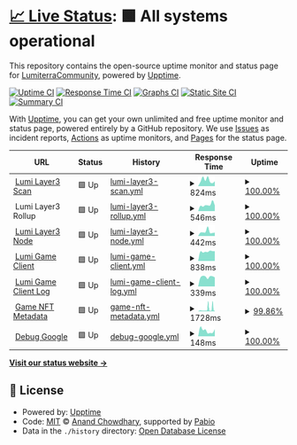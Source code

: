 # [📈 Live Status](https://status.lumiterra.net): <!--live status--> **🟩 All systems operational**

This repository contains the open-source uptime monitor and status page for [LumiterraCommunity](https://status.lumiterra.net), powered by [Upptime](https://github.com/upptime/upptime).

[![Uptime CI](https://github.com/LumiterraCommunity/status-pages/workflows/Uptime%20CI/badge.svg)](https://github.com/LumiterraCommunity/status-pages/actions?query=workflow%3A%22Uptime+CI%22)
[![Response Time CI](https://github.com/LumiterraCommunity/status-pages/workflows/Response%20Time%20CI/badge.svg)](https://github.com/LumiterraCommunity/status-pages/actions?query=workflow%3A%22Response+Time+CI%22)
[![Graphs CI](https://github.com/LumiterraCommunity/status-pages/workflows/Graphs%20CI/badge.svg)](https://github.com/LumiterraCommunity/status-pages/actions?query=workflow%3A%22Graphs+CI%22)
[![Static Site CI](https://github.com/LumiterraCommunity/status-pages/workflows/Static%20Site%20CI/badge.svg)](https://github.com/LumiterraCommunity/status-pages/actions?query=workflow%3A%22Static+Site+CI%22)
[![Summary CI](https://github.com/LumiterraCommunity/status-pages/workflows/Summary%20CI/badge.svg)](https://github.com/LumiterraCommunity/status-pages/actions?query=workflow%3A%22Summary+CI%22)

With [Upptime](https://upptime.js.org), you can get your own unlimited and free uptime monitor and status page, powered entirely by a GitHub repository. We use [Issues](https://github.com/LumiterraCommunity/status-pages/issues) as incident reports, [Actions](https://github.com/LumiterraCommunity/status-pages/actions) as uptime monitors, and [Pages](https://status.lumiterra.net) for the status page.

<!--start: status pages-->
<!-- This summary is generated by Upptime (https://github.com/upptime/upptime) -->
<!-- Do not edit this manually, your changes will be overwritten -->
<!-- prettier-ignore -->
| URL | Status | History | Response Time | Uptime |
| --- | ------ | ------- | ------------- | ------ |
| <img alt="" src="https://icons.duckduckgo.com/ip3/scan-api.layerlumi.com.ico" height="13"> [Lumi Layer3 Scan](https://scan-api.layerlumi.com) | 🟩 Up | [lumi-layer3-scan.yml](https://github.com/LumiterraCommunity/status-pages/commits/HEAD/history/lumi-layer3-scan.yml) | <details><summary><img alt="Response time graph" src="./graphs/lumi-layer3-scan/response-time-week.png" height="20"> 824ms</summary><br><a href="https://status.lumiterra.net/history/lumi-layer3-scan"><img alt="Response time 867" src="https://img.shields.io/endpoint?url=https%3A%2F%2Fraw.githubusercontent.com%2FLumiterraCommunity%2Fstatus-pages%2FHEAD%2Fapi%2Flumi-layer3-scan%2Fresponse-time.json"></a><br><a href="https://status.lumiterra.net/history/lumi-layer3-scan"><img alt="24-hour response time 682" src="https://img.shields.io/endpoint?url=https%3A%2F%2Fraw.githubusercontent.com%2FLumiterraCommunity%2Fstatus-pages%2FHEAD%2Fapi%2Flumi-layer3-scan%2Fresponse-time-day.json"></a><br><a href="https://status.lumiterra.net/history/lumi-layer3-scan"><img alt="7-day response time 824" src="https://img.shields.io/endpoint?url=https%3A%2F%2Fraw.githubusercontent.com%2FLumiterraCommunity%2Fstatus-pages%2FHEAD%2Fapi%2Flumi-layer3-scan%2Fresponse-time-week.json"></a><br><a href="https://status.lumiterra.net/history/lumi-layer3-scan"><img alt="30-day response time 827" src="https://img.shields.io/endpoint?url=https%3A%2F%2Fraw.githubusercontent.com%2FLumiterraCommunity%2Fstatus-pages%2FHEAD%2Fapi%2Flumi-layer3-scan%2Fresponse-time-month.json"></a><br><a href="https://status.lumiterra.net/history/lumi-layer3-scan"><img alt="1-year response time 867" src="https://img.shields.io/endpoint?url=https%3A%2F%2Fraw.githubusercontent.com%2FLumiterraCommunity%2Fstatus-pages%2FHEAD%2Fapi%2Flumi-layer3-scan%2Fresponse-time-year.json"></a></details> | <details><summary><a href="https://status.lumiterra.net/history/lumi-layer3-scan">100.00%</a></summary><a href="https://status.lumiterra.net/history/lumi-layer3-scan"><img alt="All-time uptime 99.77%" src="https://img.shields.io/endpoint?url=https%3A%2F%2Fraw.githubusercontent.com%2FLumiterraCommunity%2Fstatus-pages%2FHEAD%2Fapi%2Flumi-layer3-scan%2Fuptime.json"></a><br><a href="https://status.lumiterra.net/history/lumi-layer3-scan"><img alt="24-hour uptime 100.00%" src="https://img.shields.io/endpoint?url=https%3A%2F%2Fraw.githubusercontent.com%2FLumiterraCommunity%2Fstatus-pages%2FHEAD%2Fapi%2Flumi-layer3-scan%2Fuptime-day.json"></a><br><a href="https://status.lumiterra.net/history/lumi-layer3-scan"><img alt="7-day uptime 100.00%" src="https://img.shields.io/endpoint?url=https%3A%2F%2Fraw.githubusercontent.com%2FLumiterraCommunity%2Fstatus-pages%2FHEAD%2Fapi%2Flumi-layer3-scan%2Fuptime-week.json"></a><br><a href="https://status.lumiterra.net/history/lumi-layer3-scan"><img alt="30-day uptime 100.00%" src="https://img.shields.io/endpoint?url=https%3A%2F%2Fraw.githubusercontent.com%2FLumiterraCommunity%2Fstatus-pages%2FHEAD%2Fapi%2Flumi-layer3-scan%2Fuptime-month.json"></a><br><a href="https://status.lumiterra.net/history/lumi-layer3-scan"><img alt="1-year uptime 99.77%" src="https://img.shields.io/endpoint?url=https%3A%2F%2Fraw.githubusercontent.com%2FLumiterraCommunity%2Fstatus-pages%2FHEAD%2Fapi%2Flumi-layer3-scan%2Fuptime-year.json"></a></details>
| <img alt="" src="https://icons.duckduckgo.com/ip3/status-api.lumiterra.net.ico" height="13"> Lumi Layer3 Rollup | 🟩 Up | [lumi-layer3-rollup.yml](https://github.com/LumiterraCommunity/status-pages/commits/HEAD/history/lumi-layer3-rollup.yml) | <details><summary><img alt="Response time graph" src="./graphs/lumi-layer3-rollup/response-time-week.png" height="20"> 546ms</summary><br><a href="https://status.lumiterra.net/history/lumi-layer3-rollup"><img alt="Response time 477" src="https://img.shields.io/endpoint?url=https%3A%2F%2Fraw.githubusercontent.com%2FLumiterraCommunity%2Fstatus-pages%2FHEAD%2Fapi%2Flumi-layer3-rollup%2Fresponse-time.json"></a><br><a href="https://status.lumiterra.net/history/lumi-layer3-rollup"><img alt="24-hour response time 499" src="https://img.shields.io/endpoint?url=https%3A%2F%2Fraw.githubusercontent.com%2FLumiterraCommunity%2Fstatus-pages%2FHEAD%2Fapi%2Flumi-layer3-rollup%2Fresponse-time-day.json"></a><br><a href="https://status.lumiterra.net/history/lumi-layer3-rollup"><img alt="7-day response time 546" src="https://img.shields.io/endpoint?url=https%3A%2F%2Fraw.githubusercontent.com%2FLumiterraCommunity%2Fstatus-pages%2FHEAD%2Fapi%2Flumi-layer3-rollup%2Fresponse-time-week.json"></a><br><a href="https://status.lumiterra.net/history/lumi-layer3-rollup"><img alt="30-day response time 483" src="https://img.shields.io/endpoint?url=https%3A%2F%2Fraw.githubusercontent.com%2FLumiterraCommunity%2Fstatus-pages%2FHEAD%2Fapi%2Flumi-layer3-rollup%2Fresponse-time-month.json"></a><br><a href="https://status.lumiterra.net/history/lumi-layer3-rollup"><img alt="1-year response time 477" src="https://img.shields.io/endpoint?url=https%3A%2F%2Fraw.githubusercontent.com%2FLumiterraCommunity%2Fstatus-pages%2FHEAD%2Fapi%2Flumi-layer3-rollup%2Fresponse-time-year.json"></a></details> | <details><summary><a href="https://status.lumiterra.net/history/lumi-layer3-rollup">100.00%</a></summary><a href="https://status.lumiterra.net/history/lumi-layer3-rollup"><img alt="All-time uptime 99.77%" src="https://img.shields.io/endpoint?url=https%3A%2F%2Fraw.githubusercontent.com%2FLumiterraCommunity%2Fstatus-pages%2FHEAD%2Fapi%2Flumi-layer3-rollup%2Fuptime.json"></a><br><a href="https://status.lumiterra.net/history/lumi-layer3-rollup"><img alt="24-hour uptime 100.00%" src="https://img.shields.io/endpoint?url=https%3A%2F%2Fraw.githubusercontent.com%2FLumiterraCommunity%2Fstatus-pages%2FHEAD%2Fapi%2Flumi-layer3-rollup%2Fuptime-day.json"></a><br><a href="https://status.lumiterra.net/history/lumi-layer3-rollup"><img alt="7-day uptime 100.00%" src="https://img.shields.io/endpoint?url=https%3A%2F%2Fraw.githubusercontent.com%2FLumiterraCommunity%2Fstatus-pages%2FHEAD%2Fapi%2Flumi-layer3-rollup%2Fuptime-week.json"></a><br><a href="https://status.lumiterra.net/history/lumi-layer3-rollup"><img alt="30-day uptime 100.00%" src="https://img.shields.io/endpoint?url=https%3A%2F%2Fraw.githubusercontent.com%2FLumiterraCommunity%2Fstatus-pages%2FHEAD%2Fapi%2Flumi-layer3-rollup%2Fuptime-month.json"></a><br><a href="https://status.lumiterra.net/history/lumi-layer3-rollup"><img alt="1-year uptime 99.77%" src="https://img.shields.io/endpoint?url=https%3A%2F%2Fraw.githubusercontent.com%2FLumiterraCommunity%2Fstatus-pages%2FHEAD%2Fapi%2Flumi-layer3-rollup%2Fuptime-year.json"></a></details>
| <img alt="" src="https://icons.duckduckgo.com/ip3/node.layerlumi.com.ico" height="13"> [Lumi Layer3 Node](https://node.layerlumi.com/) | 🟩 Up | [lumi-layer3-node.yml](https://github.com/LumiterraCommunity/status-pages/commits/HEAD/history/lumi-layer3-node.yml) | <details><summary><img alt="Response time graph" src="./graphs/lumi-layer3-node/response-time-week.png" height="20"> 442ms</summary><br><a href="https://status.lumiterra.net/history/lumi-layer3-node"><img alt="Response time 572" src="https://img.shields.io/endpoint?url=https%3A%2F%2Fraw.githubusercontent.com%2FLumiterraCommunity%2Fstatus-pages%2FHEAD%2Fapi%2Flumi-layer3-node%2Fresponse-time.json"></a><br><a href="https://status.lumiterra.net/history/lumi-layer3-node"><img alt="24-hour response time 357" src="https://img.shields.io/endpoint?url=https%3A%2F%2Fraw.githubusercontent.com%2FLumiterraCommunity%2Fstatus-pages%2FHEAD%2Fapi%2Flumi-layer3-node%2Fresponse-time-day.json"></a><br><a href="https://status.lumiterra.net/history/lumi-layer3-node"><img alt="7-day response time 442" src="https://img.shields.io/endpoint?url=https%3A%2F%2Fraw.githubusercontent.com%2FLumiterraCommunity%2Fstatus-pages%2FHEAD%2Fapi%2Flumi-layer3-node%2Fresponse-time-week.json"></a><br><a href="https://status.lumiterra.net/history/lumi-layer3-node"><img alt="30-day response time 555" src="https://img.shields.io/endpoint?url=https%3A%2F%2Fraw.githubusercontent.com%2FLumiterraCommunity%2Fstatus-pages%2FHEAD%2Fapi%2Flumi-layer3-node%2Fresponse-time-month.json"></a><br><a href="https://status.lumiterra.net/history/lumi-layer3-node"><img alt="1-year response time 572" src="https://img.shields.io/endpoint?url=https%3A%2F%2Fraw.githubusercontent.com%2FLumiterraCommunity%2Fstatus-pages%2FHEAD%2Fapi%2Flumi-layer3-node%2Fresponse-time-year.json"></a></details> | <details><summary><a href="https://status.lumiterra.net/history/lumi-layer3-node">100.00%</a></summary><a href="https://status.lumiterra.net/history/lumi-layer3-node"><img alt="All-time uptime 99.99%" src="https://img.shields.io/endpoint?url=https%3A%2F%2Fraw.githubusercontent.com%2FLumiterraCommunity%2Fstatus-pages%2FHEAD%2Fapi%2Flumi-layer3-node%2Fuptime.json"></a><br><a href="https://status.lumiterra.net/history/lumi-layer3-node"><img alt="24-hour uptime 100.00%" src="https://img.shields.io/endpoint?url=https%3A%2F%2Fraw.githubusercontent.com%2FLumiterraCommunity%2Fstatus-pages%2FHEAD%2Fapi%2Flumi-layer3-node%2Fuptime-day.json"></a><br><a href="https://status.lumiterra.net/history/lumi-layer3-node"><img alt="7-day uptime 100.00%" src="https://img.shields.io/endpoint?url=https%3A%2F%2Fraw.githubusercontent.com%2FLumiterraCommunity%2Fstatus-pages%2FHEAD%2Fapi%2Flumi-layer3-node%2Fuptime-week.json"></a><br><a href="https://status.lumiterra.net/history/lumi-layer3-node"><img alt="30-day uptime 100.00%" src="https://img.shields.io/endpoint?url=https%3A%2F%2Fraw.githubusercontent.com%2FLumiterraCommunity%2Fstatus-pages%2FHEAD%2Fapi%2Flumi-layer3-node%2Fuptime-month.json"></a><br><a href="https://status.lumiterra.net/history/lumi-layer3-node"><img alt="1-year uptime 99.99%" src="https://img.shields.io/endpoint?url=https%3A%2F%2Fraw.githubusercontent.com%2FLumiterraCommunity%2Fstatus-pages%2FHEAD%2Fapi%2Flumi-layer3-node%2Fuptime-year.json"></a></details>
| <img alt="" src="https://icons.duckduckgo.com/ip3/status-api.lumiterra.net.ico" height="13"> [Lumi Game Client](https://status-api.lumiterra.net/api/game-client) | 🟩 Up | [lumi-game-client.yml](https://github.com/LumiterraCommunity/status-pages/commits/HEAD/history/lumi-game-client.yml) | <details><summary><img alt="Response time graph" src="./graphs/lumi-game-client/response-time-week.png" height="20"> 838ms</summary><br><a href="https://status.lumiterra.net/history/lumi-game-client"><img alt="Response time 939" src="https://img.shields.io/endpoint?url=https%3A%2F%2Fraw.githubusercontent.com%2FLumiterraCommunity%2Fstatus-pages%2FHEAD%2Fapi%2Flumi-game-client%2Fresponse-time.json"></a><br><a href="https://status.lumiterra.net/history/lumi-game-client"><img alt="24-hour response time 868" src="https://img.shields.io/endpoint?url=https%3A%2F%2Fraw.githubusercontent.com%2FLumiterraCommunity%2Fstatus-pages%2FHEAD%2Fapi%2Flumi-game-client%2Fresponse-time-day.json"></a><br><a href="https://status.lumiterra.net/history/lumi-game-client"><img alt="7-day response time 838" src="https://img.shields.io/endpoint?url=https%3A%2F%2Fraw.githubusercontent.com%2FLumiterraCommunity%2Fstatus-pages%2FHEAD%2Fapi%2Flumi-game-client%2Fresponse-time-week.json"></a><br><a href="https://status.lumiterra.net/history/lumi-game-client"><img alt="30-day response time 817" src="https://img.shields.io/endpoint?url=https%3A%2F%2Fraw.githubusercontent.com%2FLumiterraCommunity%2Fstatus-pages%2FHEAD%2Fapi%2Flumi-game-client%2Fresponse-time-month.json"></a><br><a href="https://status.lumiterra.net/history/lumi-game-client"><img alt="1-year response time 939" src="https://img.shields.io/endpoint?url=https%3A%2F%2Fraw.githubusercontent.com%2FLumiterraCommunity%2Fstatus-pages%2FHEAD%2Fapi%2Flumi-game-client%2Fresponse-time-year.json"></a></details> | <details><summary><a href="https://status.lumiterra.net/history/lumi-game-client">100.00%</a></summary><a href="https://status.lumiterra.net/history/lumi-game-client"><img alt="All-time uptime 99.71%" src="https://img.shields.io/endpoint?url=https%3A%2F%2Fraw.githubusercontent.com%2FLumiterraCommunity%2Fstatus-pages%2FHEAD%2Fapi%2Flumi-game-client%2Fuptime.json"></a><br><a href="https://status.lumiterra.net/history/lumi-game-client"><img alt="24-hour uptime 100.00%" src="https://img.shields.io/endpoint?url=https%3A%2F%2Fraw.githubusercontent.com%2FLumiterraCommunity%2Fstatus-pages%2FHEAD%2Fapi%2Flumi-game-client%2Fuptime-day.json"></a><br><a href="https://status.lumiterra.net/history/lumi-game-client"><img alt="7-day uptime 100.00%" src="https://img.shields.io/endpoint?url=https%3A%2F%2Fraw.githubusercontent.com%2FLumiterraCommunity%2Fstatus-pages%2FHEAD%2Fapi%2Flumi-game-client%2Fuptime-week.json"></a><br><a href="https://status.lumiterra.net/history/lumi-game-client"><img alt="30-day uptime 100.00%" src="https://img.shields.io/endpoint?url=https%3A%2F%2Fraw.githubusercontent.com%2FLumiterraCommunity%2Fstatus-pages%2FHEAD%2Fapi%2Flumi-game-client%2Fuptime-month.json"></a><br><a href="https://status.lumiterra.net/history/lumi-game-client"><img alt="1-year uptime 99.71%" src="https://img.shields.io/endpoint?url=https%3A%2F%2Fraw.githubusercontent.com%2FLumiterraCommunity%2Fstatus-pages%2FHEAD%2Fapi%2Flumi-game-client%2Fuptime-year.json"></a></details>
| <img alt="" src="https://icons.duckduckgo.com/ip3/firebasestorage.googleapis.com.ico" height="13"> [Lumi Game Client Log](https://firebasestorage.googleapis.com/v0/b/lumiterra-c75ce.appspot.com/o/Logs%2FPing.txt?alt=media&token=dd567d27-424a-4228-af5b-7026fc8569ea) | 🟩 Up | [lumi-game-client-log.yml](https://github.com/LumiterraCommunity/status-pages/commits/HEAD/history/lumi-game-client-log.yml) | <details><summary><img alt="Response time graph" src="./graphs/lumi-game-client-log/response-time-week.png" height="20"> 339ms</summary><br><a href="https://status.lumiterra.net/history/lumi-game-client-log"><img alt="Response time 346" src="https://img.shields.io/endpoint?url=https%3A%2F%2Fraw.githubusercontent.com%2FLumiterraCommunity%2Fstatus-pages%2FHEAD%2Fapi%2Flumi-game-client-log%2Fresponse-time.json"></a><br><a href="https://status.lumiterra.net/history/lumi-game-client-log"><img alt="24-hour response time 321" src="https://img.shields.io/endpoint?url=https%3A%2F%2Fraw.githubusercontent.com%2FLumiterraCommunity%2Fstatus-pages%2FHEAD%2Fapi%2Flumi-game-client-log%2Fresponse-time-day.json"></a><br><a href="https://status.lumiterra.net/history/lumi-game-client-log"><img alt="7-day response time 339" src="https://img.shields.io/endpoint?url=https%3A%2F%2Fraw.githubusercontent.com%2FLumiterraCommunity%2Fstatus-pages%2FHEAD%2Fapi%2Flumi-game-client-log%2Fresponse-time-week.json"></a><br><a href="https://status.lumiterra.net/history/lumi-game-client-log"><img alt="30-day response time 358" src="https://img.shields.io/endpoint?url=https%3A%2F%2Fraw.githubusercontent.com%2FLumiterraCommunity%2Fstatus-pages%2FHEAD%2Fapi%2Flumi-game-client-log%2Fresponse-time-month.json"></a><br><a href="https://status.lumiterra.net/history/lumi-game-client-log"><img alt="1-year response time 346" src="https://img.shields.io/endpoint?url=https%3A%2F%2Fraw.githubusercontent.com%2FLumiterraCommunity%2Fstatus-pages%2FHEAD%2Fapi%2Flumi-game-client-log%2Fresponse-time-year.json"></a></details> | <details><summary><a href="https://status.lumiterra.net/history/lumi-game-client-log">100.00%</a></summary><a href="https://status.lumiterra.net/history/lumi-game-client-log"><img alt="All-time uptime 100.00%" src="https://img.shields.io/endpoint?url=https%3A%2F%2Fraw.githubusercontent.com%2FLumiterraCommunity%2Fstatus-pages%2FHEAD%2Fapi%2Flumi-game-client-log%2Fuptime.json"></a><br><a href="https://status.lumiterra.net/history/lumi-game-client-log"><img alt="24-hour uptime 100.00%" src="https://img.shields.io/endpoint?url=https%3A%2F%2Fraw.githubusercontent.com%2FLumiterraCommunity%2Fstatus-pages%2FHEAD%2Fapi%2Flumi-game-client-log%2Fuptime-day.json"></a><br><a href="https://status.lumiterra.net/history/lumi-game-client-log"><img alt="7-day uptime 100.00%" src="https://img.shields.io/endpoint?url=https%3A%2F%2Fraw.githubusercontent.com%2FLumiterraCommunity%2Fstatus-pages%2FHEAD%2Fapi%2Flumi-game-client-log%2Fuptime-week.json"></a><br><a href="https://status.lumiterra.net/history/lumi-game-client-log"><img alt="30-day uptime 100.00%" src="https://img.shields.io/endpoint?url=https%3A%2F%2Fraw.githubusercontent.com%2FLumiterraCommunity%2Fstatus-pages%2FHEAD%2Fapi%2Flumi-game-client-log%2Fuptime-month.json"></a><br><a href="https://status.lumiterra.net/history/lumi-game-client-log"><img alt="1-year uptime 100.00%" src="https://img.shields.io/endpoint?url=https%3A%2F%2Fraw.githubusercontent.com%2FLumiterraCommunity%2Fstatus-pages%2FHEAD%2Fapi%2Flumi-game-client-log%2Fuptime-year.json"></a></details>
| <img alt="" src="https://icons.duckduckgo.com/ip3/graphql-service-release.layerlumi.com.ico" height="13"> [Game NFT Metadata](https://graphql-service-release.layerlumi.com/metadata/268650256) | 🟩 Up | [game-nft-metadata.yml](https://github.com/LumiterraCommunity/status-pages/commits/HEAD/history/game-nft-metadata.yml) | <details><summary><img alt="Response time graph" src="./graphs/game-nft-metadata/response-time-week.png" height="20"> 1728ms</summary><br><a href="https://status.lumiterra.net/history/game-nft-metadata"><img alt="Response time 736" src="https://img.shields.io/endpoint?url=https%3A%2F%2Fraw.githubusercontent.com%2FLumiterraCommunity%2Fstatus-pages%2FHEAD%2Fapi%2Fgame-nft-metadata%2Fresponse-time.json"></a><br><a href="https://status.lumiterra.net/history/game-nft-metadata"><img alt="24-hour response time 3429" src="https://img.shields.io/endpoint?url=https%3A%2F%2Fraw.githubusercontent.com%2FLumiterraCommunity%2Fstatus-pages%2FHEAD%2Fapi%2Fgame-nft-metadata%2Fresponse-time-day.json"></a><br><a href="https://status.lumiterra.net/history/game-nft-metadata"><img alt="7-day response time 1728" src="https://img.shields.io/endpoint?url=https%3A%2F%2Fraw.githubusercontent.com%2FLumiterraCommunity%2Fstatus-pages%2FHEAD%2Fapi%2Fgame-nft-metadata%2Fresponse-time-week.json"></a><br><a href="https://status.lumiterra.net/history/game-nft-metadata"><img alt="30-day response time 1137" src="https://img.shields.io/endpoint?url=https%3A%2F%2Fraw.githubusercontent.com%2FLumiterraCommunity%2Fstatus-pages%2FHEAD%2Fapi%2Fgame-nft-metadata%2Fresponse-time-month.json"></a><br><a href="https://status.lumiterra.net/history/game-nft-metadata"><img alt="1-year response time 736" src="https://img.shields.io/endpoint?url=https%3A%2F%2Fraw.githubusercontent.com%2FLumiterraCommunity%2Fstatus-pages%2FHEAD%2Fapi%2Fgame-nft-metadata%2Fresponse-time-year.json"></a></details> | <details><summary><a href="https://status.lumiterra.net/history/game-nft-metadata">99.86%</a></summary><a href="https://status.lumiterra.net/history/game-nft-metadata"><img alt="All-time uptime 99.89%" src="https://img.shields.io/endpoint?url=https%3A%2F%2Fraw.githubusercontent.com%2FLumiterraCommunity%2Fstatus-pages%2FHEAD%2Fapi%2Fgame-nft-metadata%2Fuptime.json"></a><br><a href="https://status.lumiterra.net/history/game-nft-metadata"><img alt="24-hour uptime 99.82%" src="https://img.shields.io/endpoint?url=https%3A%2F%2Fraw.githubusercontent.com%2FLumiterraCommunity%2Fstatus-pages%2FHEAD%2Fapi%2Fgame-nft-metadata%2Fuptime-day.json"></a><br><a href="https://status.lumiterra.net/history/game-nft-metadata"><img alt="7-day uptime 99.86%" src="https://img.shields.io/endpoint?url=https%3A%2F%2Fraw.githubusercontent.com%2FLumiterraCommunity%2Fstatus-pages%2FHEAD%2Fapi%2Fgame-nft-metadata%2Fuptime-week.json"></a><br><a href="https://status.lumiterra.net/history/game-nft-metadata"><img alt="30-day uptime 99.90%" src="https://img.shields.io/endpoint?url=https%3A%2F%2Fraw.githubusercontent.com%2FLumiterraCommunity%2Fstatus-pages%2FHEAD%2Fapi%2Fgame-nft-metadata%2Fuptime-month.json"></a><br><a href="https://status.lumiterra.net/history/game-nft-metadata"><img alt="1-year uptime 99.89%" src="https://img.shields.io/endpoint?url=https%3A%2F%2Fraw.githubusercontent.com%2FLumiterraCommunity%2Fstatus-pages%2FHEAD%2Fapi%2Fgame-nft-metadata%2Fuptime-year.json"></a></details>
| <img alt="" src="https://icons.duckduckgo.com/ip3/www.google.com.ico" height="13"> [Debug Google](https://www.google.com/webhp) | 🟩 Up | [debug-google.yml](https://github.com/LumiterraCommunity/status-pages/commits/HEAD/history/debug-google.yml) | <details><summary><img alt="Response time graph" src="./graphs/debug-google/response-time-week.png" height="20"> 148ms</summary><br><a href="https://status.lumiterra.net/history/debug-google"><img alt="Response time 112" src="https://img.shields.io/endpoint?url=https%3A%2F%2Fraw.githubusercontent.com%2FLumiterraCommunity%2Fstatus-pages%2FHEAD%2Fapi%2Fdebug-google%2Fresponse-time.json"></a><br><a href="https://status.lumiterra.net/history/debug-google"><img alt="24-hour response time 186" src="https://img.shields.io/endpoint?url=https%3A%2F%2Fraw.githubusercontent.com%2FLumiterraCommunity%2Fstatus-pages%2FHEAD%2Fapi%2Fdebug-google%2Fresponse-time-day.json"></a><br><a href="https://status.lumiterra.net/history/debug-google"><img alt="7-day response time 148" src="https://img.shields.io/endpoint?url=https%3A%2F%2Fraw.githubusercontent.com%2FLumiterraCommunity%2Fstatus-pages%2FHEAD%2Fapi%2Fdebug-google%2Fresponse-time-week.json"></a><br><a href="https://status.lumiterra.net/history/debug-google"><img alt="30-day response time 107" src="https://img.shields.io/endpoint?url=https%3A%2F%2Fraw.githubusercontent.com%2FLumiterraCommunity%2Fstatus-pages%2FHEAD%2Fapi%2Fdebug-google%2Fresponse-time-month.json"></a><br><a href="https://status.lumiterra.net/history/debug-google"><img alt="1-year response time 112" src="https://img.shields.io/endpoint?url=https%3A%2F%2Fraw.githubusercontent.com%2FLumiterraCommunity%2Fstatus-pages%2FHEAD%2Fapi%2Fdebug-google%2Fresponse-time-year.json"></a></details> | <details><summary><a href="https://status.lumiterra.net/history/debug-google">100.00%</a></summary><a href="https://status.lumiterra.net/history/debug-google"><img alt="All-time uptime 95.92%" src="https://img.shields.io/endpoint?url=https%3A%2F%2Fraw.githubusercontent.com%2FLumiterraCommunity%2Fstatus-pages%2FHEAD%2Fapi%2Fdebug-google%2Fuptime.json"></a><br><a href="https://status.lumiterra.net/history/debug-google"><img alt="24-hour uptime 100.00%" src="https://img.shields.io/endpoint?url=https%3A%2F%2Fraw.githubusercontent.com%2FLumiterraCommunity%2Fstatus-pages%2FHEAD%2Fapi%2Fdebug-google%2Fuptime-day.json"></a><br><a href="https://status.lumiterra.net/history/debug-google"><img alt="7-day uptime 100.00%" src="https://img.shields.io/endpoint?url=https%3A%2F%2Fraw.githubusercontent.com%2FLumiterraCommunity%2Fstatus-pages%2FHEAD%2Fapi%2Fdebug-google%2Fuptime-week.json"></a><br><a href="https://status.lumiterra.net/history/debug-google"><img alt="30-day uptime 100.00%" src="https://img.shields.io/endpoint?url=https%3A%2F%2Fraw.githubusercontent.com%2FLumiterraCommunity%2Fstatus-pages%2FHEAD%2Fapi%2Fdebug-google%2Fuptime-month.json"></a><br><a href="https://status.lumiterra.net/history/debug-google"><img alt="1-year uptime 95.92%" src="https://img.shields.io/endpoint?url=https%3A%2F%2Fraw.githubusercontent.com%2FLumiterraCommunity%2Fstatus-pages%2FHEAD%2Fapi%2Fdebug-google%2Fuptime-year.json"></a></details>

<!--end: status pages-->

[**Visit our status website →**](https://status.lumiterra.net)

## 📄 License

- Powered by: [Upptime](https://github.com/upptime/upptime)
- Code: [MIT](./LICENSE) © [Anand Chowdhary](https://anandchowdhary.com), supported by [Pabio](https://pabio.com)
- Data in the `./history` directory: [Open Database License](https://opendatacommons.org/licenses/odbl/1-0/)
